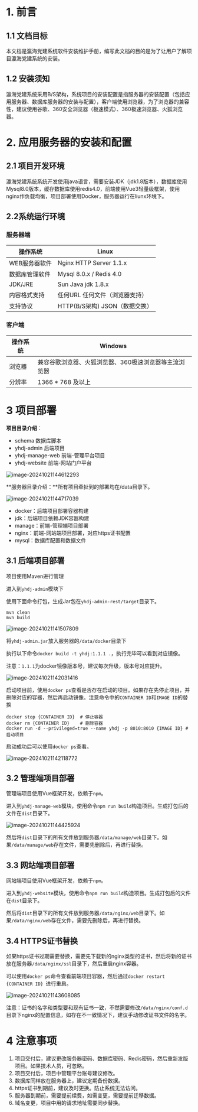 # 1. 前言

## 1.1 文档目标

本文档是瀛海党建系统软件安装维护手册，编写此文档的目的是为了让用户了解项目瀛海党建系统的安装。


## 1.2 安装须知

瀛海党建系统采用B/S架构，系统项目的安装配置是指服务器的安装配置（包括应用服务器、数据库服务器的安装与配置），客户端使用浏览器，为了浏览器的兼容性，建议使用谷歌、360安全浏览器（极速模式）、360极速浏览器、火狐浏览器。

#  2. 应用服务器的安装和配置
## 2.1 项目开发环境

瀛海党建系统系统开发使用java语言，需要安装JDK（jdk1.8版本），数据库使用Mysql8.0版本，缓存数据库使用redis4.0，前端使用Vue3轻量级框架，使用nginx作负载均衡，项目部署使用Docker，服务器运行在liunx环境下。

## 2.2系统运行环境

### 服务器端

| 操作系统       | Linux                           |
| -------------- | ------------------------------- |
| WEB服务器软件  | Nginx HTTP Server 1.1.x         |
| 数据库管理软件 | Mysql 8.0.x / Redis 4.0         |
| JDK/JRE        | Sun Java jdk 1.8.x              |
| 内容格式支持   | 任何URL 任何文件（浏览器支持） |
| 支持协议       | HTTP(B/S架构) JSON（数据交换）  |

### 客户端

| 操作系统 | Windows                                               |
| -------- | ----------------------------------------------------- |
| 浏览器   | 兼容谷歌浏览器、火狐浏览器、360极速浏览器等主流浏览器 |
| 分辨率   | 1366 * 768 及以上                                     |

# 3 项目部署

**项目目录介绍**：

* schema 数据库脚本
* yhdj-admin 后端项目
* yhdj-manage-web 前端-管理平台项目
* yhdj-website 前端-网站门户平台

![image-20241021144612293](https://image.xiaoxiaofeng.site/blog/2024/10/21/xxf-20241021144612.png?xxfjava)

**服务器目录介绍：**所有项目牵扯到的部署均在/data目录下。

![image-20241021144717039](https://image.xiaoxiaofeng.site/blog/2024/10/21/xxf-20241021144717.png?xxfjava)

* docker：后端项目部署容器构建
* jdk：后端项目依赖JDK容器构建
* manage：前端-管理端项目部署
* nginx：前端-网站端项目部署，对应https证书配置
* mysql：数据库配置和数据文件

## 3.1 后端项目部署

项目使用Maven进行管理

进入到`yhdj-admin`模块下

使用下面命令打包，生成Jar包在`yhdj-admin-rest/target`目录下。

~~~
mvn clean
mvn build
~~~

![image-20241021141507809](https://image.xiaoxiaofeng.site/blog/2024/10/21/xxf-20241021141507.png?xxfjava)

将`yhdj-admin.jar`放入服务器的`/data/docker`目录下

执行以下命令`docker build -t yhdj:1.1.1 .`，执行完毕可以看到对应镜像。

注意：`1.1.1`为docker镜像版本号，建议每次升级，版本号对应提升。

![image-20241021142031416](https://image.xiaoxiaofeng.site/blog/2024/10/21/xxf-20241021142031.png?xxfjava)

启动项目前，使用`docker ps`查看是否存在启动的项目。如果存在先停止项目，并删除对应的容器，然后再启动镜像。注意命令中的`CONTAINER ID`和`IMAGE ID`的替换

~~~
docker stop {CONTAINER ID}  # 停止容器
docker rm {CONTAINER ID}    # 删除容器
docker run -d --privileged=true --name yhdj -p 8010:8010 {IMAGE ID} # 启动项目
~~~

启动成功后可以使用`docker ps`查看。

![image-20241021142118772](https://image.xiaoxiaofeng.site/blog/2024/10/21/xxf-20241021142118.png?xxfjava)

## 3.2 管理端项目部署

管理端项目使用Vue框架开发，依赖于`npm`。

进入到`yhdj-manage-web`模块，使用命令`npm run build`构造项目。生成打包后的文件在`dist`目录下。

![image-20241021144425924](https://image.xiaoxiaofeng.site/blog/2024/10/21/xxf-20241021144436.png?xxfjava)

然后将`dist`目录下的所有文件放到服务器`/data/manage/web`目录下。如果`/data/manage/web`存在文件，需要先删除后，再进行替换。

## 3.3 网站端项目部署

网站端项目使用Vue框架开发，依赖于`npm`。

进入到`yhdj-website`模块，使用命令`npm run build`构造项目。生成打包后的文件在`dist`目录下。

然后将`dist`目录下的所有文件放到服务器`/data/nginx/web`目录下。如果`/data/nginx/web`存在文件，需要先删除后，再进行替换。

## 3.4 HTTPS证书替换

如果https证书过期需要替换，需要先下载新的nginx类型的证书，然后将新的证书放在服务器`/data/nginx/ssl`目录下，然后重启nginx容器。

可以使用`docker ps`命令查看前端项目容器，然后通过`docker restart {CONTAINER ID} `进行重启。

![image-20241021143608085](https://image.xiaoxiaofeng.site/blog/2024/10/21/xxf-20241021143608.png?xxfjava)

注意：证书的名字和类型要和现有证书一致，不然需要修改`/data/nginx/conf.d`目录下nginx的配置信息，如存在不一致情况下，建议手动修改证书文件的名字。

# 4 注意事项

1. 项目交付后，建议更改服务器密码、数据库密码、Redis密码，然后重新发版项目。如果技术人员，可忽略。
2. 项目交付后，项目中管理平台账号建议修改。
3. 数据库同样放在服务器上，建议定期备份数据。
4. https证书到期前，建议及时更换。防止系统无法访问。
5. 服务器到期前，需要提前续费，如需变更，需要提前迁移数据。
6. 域名变更，项目中用的请求地址需要同步替换。
